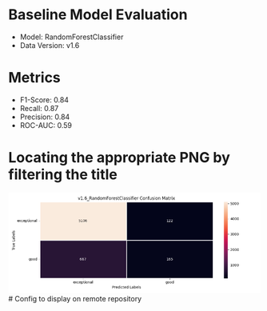 
# Baseline Model Evaluation

 * Model: RandomForestClassifier
 * Data Version: v1.6

# Metrics

 * F1-Score: 0.84
 * Recall: 0.87
 * Precision: 0.84
 * ROC-AUC: 0.59

# Locating the appropriate PNG by filtering the title

![Confusion matrix](report/datav1.6_RandomForestClassifier_confusion_matrix.png)  # Config to display on remote repository

